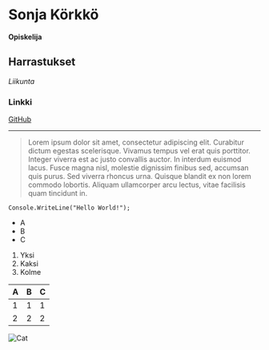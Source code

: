 # Sonja Körkkö
**Opiskelija**

## Harrastukset
*Liikunta*

### Linkki
[GitHub](https://github.com/vimzone)

---

>Lorem ipsum dolor sit amet, consectetur adipiscing elit. Curabitur dictum egestas scelerisque. Vivamus tempus vel erat quis porttitor. Integer viverra est ac justo convallis auctor. In interdum euismod lacus. Fusce magna nisl, molestie dignissim finibus sed, accumsan quis purus. Sed viverra rhoncus urna. Quisque blandit ex non lorem commodo lobortis. Aliquam ullamcorper arcu lectus, vitae facilisis quam tincidunt in.

```Console.WriteLine("Hello World!");```

* A
* B
* C

1. Yksi
2. Kaksi
3. Kolme

A | B | C |
 |----------|----------|----------|
 | 1 | 1 | 1 |
 | 2 | 2 | 2 |

![Cat][Cat]

[Cat]: https://upload.wikimedia.org/wikipedia/commons/thumb/8/84/Siamese_cat_of_Altai_shepherds.jpg/1280px-Siamese_cat_of_Altai_shepherds.jpg